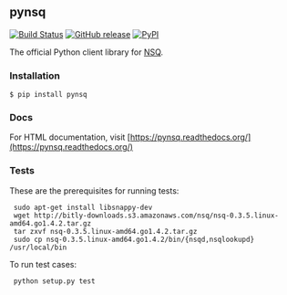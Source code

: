 ## pynsq

[![Build Status](https://secure.travis-ci.org/nsqio/pynsq.svg)](http://travis-ci.org/nsqio/pynsq) [![GitHub release](https://img.shields.io/github/release/nsqio/pynsq.svg)](https://github.com/nsqio/pynsq/releases/latest) [![PyPI](https://img.shields.io/pypi/v/pynsq.svg)](https://pypi.org/project/pynsq)

The official Python client library for [NSQ][nsq].

### Installation

    $ pip install pynsq

### Docs

For HTML documentation, visit [https://pynsq.readthedocs.org/](https://pynsq.readthedocs.org/)

### Tests

These are the prerequisites for running tests:

     sudo apt-get install libsnappy-dev
     wget http://bitly-downloads.s3.amazonaws.com/nsq/nsq-0.3.5.linux-amd64.go1.4.2.tar.gz
     tar zxvf nsq-0.3.5.linux-amd64.go1.4.2.tar.gz
     sudo cp nsq-0.3.5.linux-amd64.go1.4.2/bin/{nsqd,nsqlookupd} /usr/local/bin

To run test cases:

     python setup.py test

[nsq]: https://github.com/nsqio/nsq
